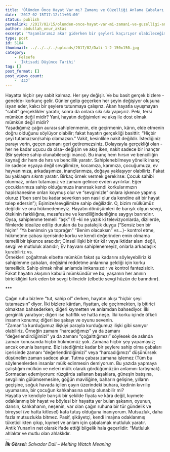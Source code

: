 ```yaml
---
title: 'Ölümden Önce Hayat Var mı? Zamanı ve Güzelliği Anlama Çabaları'
date: '2017-02-15T17:12:11+03:00'
status: publish
permalink: /2017/02/15/olumden-once-hayat-var-mi-zamani-ve-guzelligi-anlama-cabalari
author: abdullah_onur_aktas
excerpt: 'Yaşamlarımız akar giderken bir şeyleri kaçırıyor olabileceğimiz endişesi aklımızın bir köşesinde alarmını çalar durur. Yarattığımız ve mutluluğun imitasyonlarını barındıran hayatlarımızda sahiplik kavramı bizi çok büyük bir ikileme sokar bu alarm zilinin de pekişmesiyle. Yüzyıllar önce tartışılmaya başlanan sahiplik kavramından çok daha farklı, çağı yakalamak sorunsalını irdeleyen bir bakış açısı...'
type: post
id: 5184
thumbnail: ../../../../uploads/2017/02/Dali-1-2-150x150.jpg
category:
    - Felsefe
    - 'İktisadi Düşünce Tarihi'
tag: []
post_format: []
post_views_count:
    - '442'
---
```

Hayatta hiçbir şey sabit kalmaz. Her şey değişir. Ve bu basit gerçek bizlere -genelde- korkunç gelir. Günler gelip geçerken her şeyin değişiyor oluşuna isyan eder, kalıcı bir şeylere tutunmaya çalışırız. Akan hayatla uyuşmayan “sabit” gerçeklikler yaratır, sonra da onlara sıkı sıkı yapışırız. Peki, tersi mümkün değil midir? Yani, hayatın değişimleri ve akış ile dost olmak mümkün değil midir?  
Yaşadığımız çağın aurası sahiplenmenin, ele geçirmenin, kârın, elde etmenin doğru olduğunu söylüyor olabilir; fakat hayatın gerçekliği basittir: “Hiçbir şeyi tutamazsın/sahip olamazsın.” Vakit, kesinlikle nakit değildir. İstediğiniz parayı verin, geçen zamanı geri getiremezsiniz. Dolayısıyla gerçekliği olan -her ne kadar uçucu da olsa- değişim ve akış iken, nakit sadece bir inançtır (Bir şeylere sahip olunabileceği inancı). Bu inanç hem hırsın ve bencilliğin kaynağıdır hem de hırs ve bencillik yaratır. Sahiplenebilmeye yönelik inanç ile sadece eşyaya değil sevgilimize, kocamıza, karımıza, çocuğumuza, ev hayvanımıza, arkadaşımıza, inançlarımıza, doğaya yaklaşıyor olabiliriz. Fakat bu yaklaşım sıkıntı yaratır. Birkaç örnek vermek gerekirse: Çocuk sahibi olunmaz, onları tutamayız ve zamanı gelince evden ayrılırlar. Eğer çocuklarımıza sahip olduğumuza inanırsak kendi korkularımızın hapishanesine onları koymuş olur ve “sevgimizle” onlara işkence yapmış oluruz (“ben seni bu kadar severken sen nasıl olur da kendine ait bir hayat talep edersin”); Eşimize/sevgilimize sahip değilizdir. O, bizim mülkümüz değildir ve ona hükmedemeyiz. Hayatın dönüşümleri ile barışık olgun sevgi, ötekinin farklılığına, mesafesine ve kendiliğindenliğine saygıyı barındırır. Oysa, sahiplenme temelli “aşk” (!) –ki ne yazık ki televizyonlarda, dizilerde, filmlerde idealize edilip durulan da bu patalojik duygu (“Sensiz ben bir hiçim” “Ya benimsin ya toprağın” “Benim olacaksın” vs…)- kontrol etme, hükmetme çabası içerisinde korku ve kendi değerinden emin olmama temelli bir işkence aracıdır; Cinsel ilişki bir tür kâr veya iktidar alanı değil, sevgi ve mutluluk alanıdır; Ev hayvanı sahiplenemeyiz, onlarla arkadaşlık kurabiliriz vs.  
Örnekleri çoğaltmak elbette mümkün fakat şu kadarını söyleyebiliriz ki sahiplenme çabaları, değişimi reddetme anlamına geldiği için korku temellidir. Sahip olmak nihai anlamda imkansızdır ve kontrol fantezisidir. Fakat hayatın akışının kabulü mümkündür ve bu, yaşamın her anının biricikliğini fark eden bir sevgi bilincidir (elbette sevgi hüzün de barındırır).

\*\*\*

Çağın ruhu bizlere “tut, sahip ol” derken, hayatın akışı “hiçbir şeyi tutamazsın” diyor. İlki bizlere kârdan, fiyattan, ele geçirmekten, iş bitirici olmaktan bahsederken, diğeri kıymetten ve anlamdan bahsediyor. İlki gerginlik yaratıyor; diğeri ise hafiflik ve hatta neşe. İlki korku içinde öfkeli insanın konumu; diğeri ise şakayı ve oyunu sevenin.  
“Zaman”la kurduğumuz ilişkiyi parayla kurduğumuz ilişki gibi sanıyor olabiliriz. Örneğin zamanı “harcadığımızı” ya da zamanı “değerlendirdiğimizi” ya da zamanı “çoğalttığımızı” söylesek de aslında zaman konusunda hiçbir hükmümüz yok. Zamana hiçbir şey yapamayız; ancak onunla barışırız. Biz istediğimiz kadar bir şeylere sahip olma çabaları içerisinde zamanı “değerlendirdiğimizi” veya “harcadığımızı” düşünürsek düşünelim zaman sadece akar. Tutma çabası zamana işlemez (Tüm bu söylenenlerden insanlar mülk edinmesin demiyorum. Bu yazıda yapmaya çalıştığım mülkün ve neleri mülk olarak gördüğümüzün anlamını tartışmak).  
Sormadan edemiyorum: rüzgârda sallanan başaklara, güneşin batışına, sevgilinin gülümsemesine, göğün maviliğine, baharın gelişine, yılların geçişine, soğuk havada içilen çayın üzerindeki buhara, kedinin kıvrılıp uyumasına, bir çocuğun kahkahasına sahip olunabilir mi?  
Hayatla ve kendiyle barışık bir şekilde fiyata ve kâra değil, kıymete odaklanmış bir hayat ve böylesi bir hayatta yer bulan şakanın, oyunun, dansın, kahkahanın, neşenin, var olan çağın ruhuna bir tür gündelik ve bireysel (ve hatta kitlesel) kafa tutuş olduğuna inanıyorum. Mutsuzluk, daha fazla mutsuzlukla bitmez. Pasif, şikâyetçi, kendi imajına odaklanmış tüketicilikten çıkıp, kıymet ve anlam için çabalamak mutluluk yaratır.  
Antik Yunan’ın net olarak ifade ettiği bilgelik hala geçerlidir: “Mutluluk ahlaktır ve mutlu olan ahlaklıdır.  
—  
***İlk Görsel:** Salvador Dali – Melting Watch Meaning*